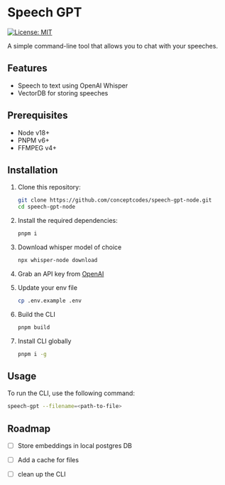 # Speech GPT

[![License: MIT](https://img.shields.io/badge/License-MIT-yellow.svg)](https://opensource.org/licenses/MIT)

A simple command-line tool that allows you to chat with your speeches.

## Features
- Speech to text using OpenAI Whisper
- VectorDB for storing speeches

## Prerequisites

- Node v18+
- PNPM v6+
- FFMPEG v4+

## Installation

1. Clone this repository:

   ```sh
   git clone https://github.com/conceptcodes/speech-gpt-node.git
   cd speech-gpt-node
   ```

2. Install the required dependencies:

    ```sh
    pnpm i
    ```

3. Download whisper model of choice

    ```sh
    npx whisper-node download
    ```

4. Grab an API key from [OpenAI](https://beta.openai.com/)

5. Update your env file

    ```sh
    cp .env.example .env
    ```
6. Build the CLI
  
      ```sh
      pnpm build
      ```
6. Install CLI globally
  
      ```sh
      pnpm i -g
      ```

## Usage
To run the CLI, use the following command:

```sh
speech-gpt --filename=<path-to-file>
```

## Roadmap
- [ ] Store embeddings in local postgres DB
- [ ] Add a cache for files 
- [ ] clean up the CLI

